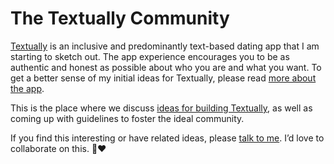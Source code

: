 # The Textually Community

[Textually][textually-about] is an inclusive and predominantly
text-based dating app that I am starting to sketch out. The app
experience encourages you to be as authentic and honest as possible
about who you are and what you want. To get a better sense of my
initial ideas for Textually, please read [more about the
app][textually-about].

This is the place where we discuss [ideas for building
Textually][textually-ideas], as well as coming up with guidelines to
foster the ideal community.

If you find this interesting or have related ideas, please [talk to
me][harish-contact]. I’d love to collaborate on this. 🙏❤️


[textually-about]: https://github.com/textually-app/community/blob/main/ABOUT.md
[textually-ideas]: https://github.com/textually-app/community/blob/main/IDEAS.md
[harish-contact]: mailto:mail@harishnarayanan.org
